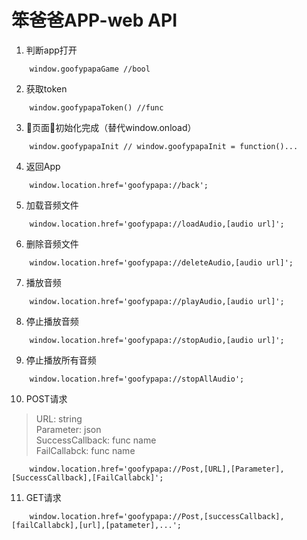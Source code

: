 # 笨爸爸APP-web API

1. 判断app打开
```
    window.goofypapaGame //bool
```

2. 获取token
```
    window.goofypapaToken() //func
```
3. 页面初始化完成（替代window.onload）
```
    window.goofypapaInit // window.goofypapaInit = function()...
```
4. 返回App
```
    window.location.href='goofypapa://back';
```
5. 加载音频文件
```
    window.location.href='goofypapa://loadAudio,[audio url]';
```
6.  删除音频文件
```
    window.location.href='goofypapa://deleteAudio,[audio url]';
```
7. 播放音频
```
    window.location.href='goofypapa://playAudio,[audio url]';
```
8. 停止播放音频
```
    window.location.href='goofypapa://stopAudio,[audio url]';
```
9. 停止播放所有音频
```
    window.location.href='goofypapa://stopAllAudio';
```

10. POST请求
> URL: string  
> Parameter: json  
> SuccessCallback: func name  
> FailCallabck: func name
```
    window.location.href='goofypapa://Post,[URL],[Parameter],[SuccessCallback],[FailCallabck]';
```
11. GET请求
```
    window.location.href='goofypapa://Post,[successCallback],[failCallabck],[url],[patameter],...';
```
